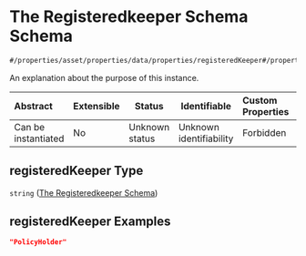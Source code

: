 # The Registeredkeeper Schema Schema

```txt
#/properties/asset/properties/data/properties/registeredKeeper#/properties/asset/properties/data/properties/registeredKeeper
```

An explanation about the purpose of this instance.


| Abstract            | Extensible | Status         | Identifiable            | Custom Properties | Additional Properties | Access Restrictions | Defined In                                                                                       |
| :------------------ | ---------- | -------------- | ----------------------- | :---------------- | --------------------- | ------------------- | ------------------------------------------------------------------------------------------------ |
| Can be instantiated | No         | Unknown status | Unknown identifiability | Forbidden         | Allowed               | none                | [policy_transaction.schema.json\*](../out/policy_transaction.schema.json "open original schema") |

## registeredKeeper Type

`string` ([The Registeredkeeper Schema](policy_transaction-properties-the-asset-schema-properties-the-data-schema-properties-the-registeredkeeper-schema.md))

## registeredKeeper Examples

```json
"PolicyHolder"
```
